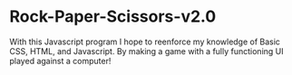 # Rock-Paper-Scissors-v2.0
With this Javascript program I hope to reenforce my knowledge of Basic CSS, HTML, and Javascript. By making a game with a fully functioning UI played against a computer!